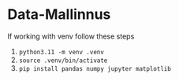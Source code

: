 # Data-Mallinnus


If working with venv follow these steps

1. `python3.11 -m venv .venv`
2. `source .venv/bin/activate`
3. `pip install pandas numpy jupyter matplotlib`